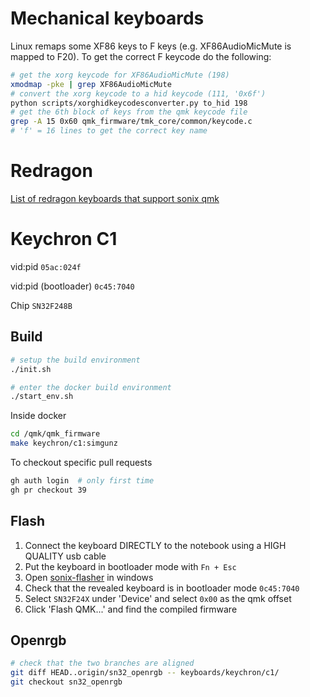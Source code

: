 # Mechanical keyboards

Linux remaps some XF86 keys to F keys (e.g. XF86AudioMicMute is mapped to F20).
To get the correct F keycode do the following:

```bash
# get the xorg keycode for XF86AudioMicMute (198)
xmodmap -pke | grep XF86AudioMicMute
# convert the xorg keycode to a hid keycode (111, '0x6f')
python scripts/xorghidkeycodesconverter.py to_hid 198
# get the 6th block of keys from the qmk keycode file
grep -A 15 0x60 qmk_firmware/tmk_core/common/keycode.c
# 'f' = 16 lines to get the correct key name
```

# Redragon

[List of redragon keyboards that support sonix qmk](https://docs.google.com/spreadsheets/d/1uBWiHgeF1GwCICTLEvo8Vl19wy8l_bP2lSloxkSTgeg/edit#gid=0)

# Keychron C1

vid:pid `05ac:024f`

vid:pid (bootloader) `0c45:7040`

Chip `SN32F248B`

## Build

```bash
# setup the build environment
./init.sh

# enter the docker build environment
./start_env.sh
```

Inside docker

```bash
cd /qmk/qmk_firmware
make keychron/c1:simgunz
```

To checkout specific pull requests

```bash
gh auth login  # only first time
gh pr checkout 39
```

## Flash

1. Connect the keyboard DIRECTLY to the notebook using a HIGH QUALITY usb cable
2. Put the keyboard in bootloader mode with `Fn + Esc`
3. Open [sonix-flasher](https://github.com/SonixQMK/sonix-flasher/tags) in windows
4. Check that the revealed keyboard is in bootloader mode `0c45:7040`
5. Select `SN32F24X` under 'Device' and select `0x00` as the qmk offset
6. Click 'Flash QMK...' and find the compiled firmware

## Openrgb

```bash
# check that the two branches are aligned
git diff HEAD..origin/sn32_openrgb -- keyboards/keychron/c1/
git checkout sn32_openrgb
```

